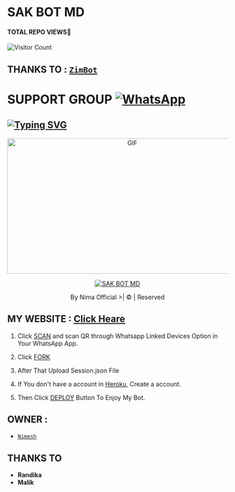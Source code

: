 # SAK BOT MD
#### TOTAL REPO VIEWS📍
![Visitor Count](https://profile-counter.glitch.me/terror-boy/count.svg)
   
   
   

## THANKS TO : [`ZimBot`](https://github.com/zim-bot/zimbot-v4)

# SUPPORT GROUP <a href="https://chat.whatsapp.com/C42iutcryMqFmGq0uUmt8e"><img alt="WhatsApp" src="https://img.shields.io/badge/WhatsApp-25D366?style=for-the-badge&logo=whatsapp&logoColor=white"/></a>

## [![Typing SVG](https://readme-typing-svg.herokuapp.com?font=Rockstar-ExtraBold&color=F33A6A&lines=WELCOME+TO+SAK+BOT+MD.;CREATED+BY+NIMA+OFFICIAL;BEST+MULTIDEVICE+WA+BOT;THANKS+FOR+VISITING+MY+GIT)](https://git.io/typing-svg)

 </a>

</p>

<div align="center">

  <p align="center">

<img src="https://telegra.ph/file/512045dcdc8a2336b416d.jpg" alt="GIF" width="556" height="310"/>

</p>

  <p align="center">

<a href="#"><img title="SAK BOT MD" src="https://img.shields.io/badge/Sak bot-md-green?colorA=%23ff0000&colorB=%23017e40&style=for-the-badge"></a>

</p>

</div>

<p align="center">By Nima Official >| © | Reserved  </br>
 
 ## MY WEBSITE : [Click Heare](https://www.helacloud.ga/p/sak-bot.html)

1. Click [SCAN](https://replit.com/@HELACLOUD/SAK-BOT-MD?v=1) and scan QR through Whatsapp Linked Devices Option in Your WhatsApp App.

2. Click [FORK](https://github.com/nimaofficial/SAK-BOT/fork)

2. After That Upload Session.json File

3. If You don't have a account in [Heroku](https://signup.heroku.com/), Create a account.

5. Then Click [DEPLOY](https://heroku.com/deploy) Button To Enjoy My Bot.


## OWNER :
* [`Nimesh`](https://github.com/nimaofficial)

## THANKS TO
* <b>Randika</b>
* <b>Malik</b>

